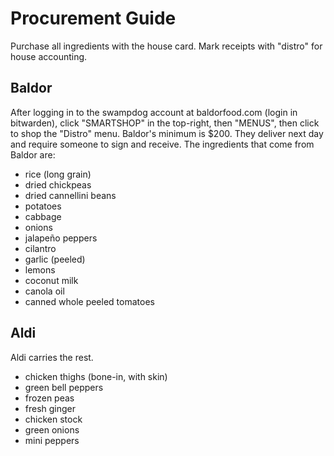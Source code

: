 # Procurement Guide

Purchase all ingredients with the house card. Mark receipts with "distro" for house accounting.

## Baldor
After logging in to the swampdog account at baldorfood.com (login in bitwarden), click "SMARTSHOP" in the top-right, then "MENUS", then click to shop the "Distro" menu. Baldor's minimum is $200. They deliver next day and require someone to sign and receive. The ingredients that come from Baldor are:
- rice (long grain)
- dried chickpeas
- dried cannellini beans
- potatoes
- cabbage
- onions
- jalapeño peppers
- cilantro
- garlic (peeled)
- lemons
- coconut milk
- canola oil
- canned whole peeled tomatoes

## Aldi
Aldi carries the rest.
- chicken thighs (bone-in, with skin)
- green bell peppers
- frozen peas
- fresh ginger
- chicken stock
- green onions
- mini peppers
